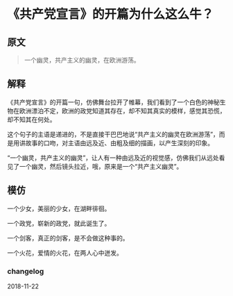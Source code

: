 # 《共产党宣言》的开篇为什么这么牛？

## 原文
> 一个幽灵，共产主义的幽灵，在欧洲游荡。

## 解释

《共产党宣言》的开篇一句，仿佛舞台拉开了帷幕，我们看到了一个白色的神秘生物在欧洲漂泊不定，欧洲的政党知道其存在，却不知其真实的模样，感觉其恐慌，却不知其在何处。

这个句子的主语是递进的，不是直接干巴巴地说“共产主义的幽灵在欧洲游荡”，而是用讲故事的口吻，对主语由远及近、由粗及细的描画，以产生深刻的印象。

“一个幽灵，共产主义的幽灵”，让人有一种由远及近的视觉感，仿佛我们从远处看见了一个幽灵，然后镜头拉近，哦，原来是一个“共产主义幽灵”。

## 模仿

一个少女，美丽的少女，在湖畔徘徊。

一个政党，崭新的政党，就此诞生了。

一个剑客，真正的剑客，是不会做这种事的。

一个火花，爱情的火花，在两人心中迸发。

### changelog
2018-11-22













<!--stackedit_data:
eyJoaXN0b3J5IjpbMTczNjQ2MjU2OF19
-->